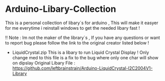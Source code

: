 # Arduino-Libary-Collection
This is a personal collection of libary`s for arduino , This will make it easyer for me everytime i reinstall windows to get the needed libary fast !

!! Note : Im not the maker of the library`s , If you have any questions or want to report bug please follow the link to 
the original creator listed below !

- LiquidCrystal.zip
This is a libary to run Liquid Crystal Display !
Only change med to this file is a fix to the bug where only one char will show on dipslay 
Original Libary File : https://github.com/leftbrainstrain/Arduino-LiquidCrystal-I2C2004V1-Library



